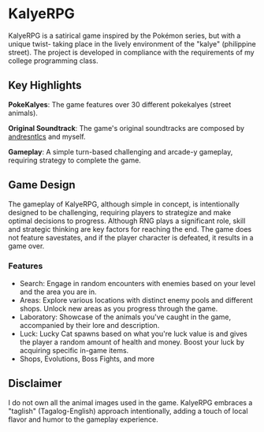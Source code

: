 # KalyeRPG

KalyeRPG is a satirical game inspired by the Pokémon series, but with a unique twist- taking  place in the lively environment of the "kalye" (philippine street). The project is developed in compliance with the requirements of my college programming class.

## Key Highlights

**PokeKalyes**: The game features over 30 different pokekalyes (street animals). 

**Original Soundtrack**: The game's original soundtracks are composed by [andresntlcs](https://github.com/andresntlcs) and myself.

**Gameplay**: A simple turn-based challenging and arcade-y gameplay, requiring strategy to complete the game.

## Game Design

The gameplay of KalyeRPG, although simple in concept, is intentionally designed to be challenging, requiring players to strategize and make optimal decisions to progress. Although RNG plays a significant role, skill and strategic thinking are key factors for reaching the end. The game does not feature savestates, and if the player character is defeated, it results in a game over.

### Features
- Search: Engage in random encounters with enemies based on your level and the area you are in.
- Areas: Explore various locations with distinct enemy pools and different shops. Unlock new areas as you progress through the game.
- Laboratory: Showcase of the animals you've caught in the game, accompanied by their lore and description.
- Luck: Lucky Cat spawns based on what you're luck value is and gives the player a random amount of health and money. Boost your luck by acquiring specific in-game items.
- Shops, Evolutions, Boss Fights, and more

## Disclaimer
I do not own all the animal images used in the game. KalyeRPG embraces a "taglish" (Tagalog-English) approach intentionally, adding a touch of local flavor and humor to the gameplay experience.
